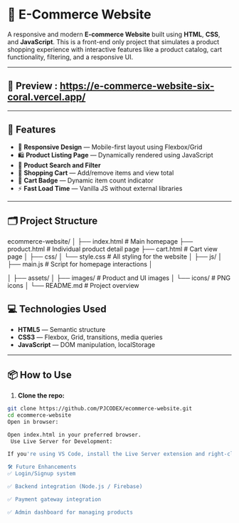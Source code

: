# 🛒 E-Commerce Website

A responsive and modern **E-commerce Website** built using **HTML**, **CSS**, and **JavaScript**. This is a front-end only project that simulates a product shopping experience with interactive features like a product catalog, cart functionality, filtering, and a responsive UI.

---

## 📸 Preview : https://e-commerce-website-six-coral.vercel.app/

---

## 🚀 Features

- 📱 **Responsive Design** — Mobile-first layout using Flexbox/Grid
- 🛍️ **Product Listing Page** — Dynamically rendered using JavaScript
- 🔎 **Product Search and Filter**
- 🛒 **Shopping Cart** — Add/remove items and view total
- 🧾 **Cart Badge** — Dynamic item count indicator
- ⚡ **Fast Load Time** — Vanilla JS without external libraries

---

## 🗂️ Project Structure

ecommerce-website/
│
├── index.html # Main homepage
├── product.html # Individual product detail page
├── cart.html # Cart view page
│
├── css/
│ └── style.css # All styling for the website
│
├── js/
│ ├── main.js # Script for homepage interactions
│ 
 
│
├── assets/
│ ├── images/ # Product and UI images
│ └── icons/ #  PNG icons
│
└── README.md # Project overview 

## 💻 Technologies Used

- **HTML5** — Semantic structure
- **CSS3** — Flexbox, Grid, transitions, media queries
- **JavaScript** — DOM manipulation, localStorage

---

## 📦 How to Use

1. **Clone the repo:**

```bash
git clone https://github.com/PJCODEX/ecommerce-website.git
cd ecommerce-website
Open in browser:

Open index.html in your preferred browser.
 Use Live Server for Development:

If you're using VS Code, install the Live Server extension and right-click index.html → Open with Live Server.

🛠️ Future Enhancements
✅ Login/Signup system

✅ Backend integration (Node.js / Firebase)

✅ Payment gateway integration

✅ Admin dashboard for managing products
